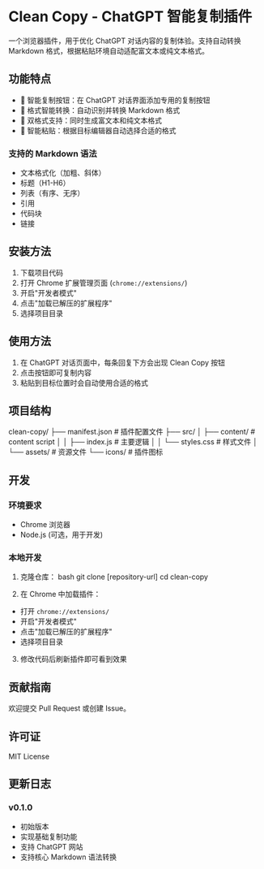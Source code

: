 # Clean Copy - ChatGPT 智能复制插件

一个浏览器插件，用于优化 ChatGPT 对话内容的复制体验。支持自动转换 Markdown 格式，根据粘贴环境自动适配富文本或纯文本格式。

## 功能特点

- 🎯 智能复制按钮：在 ChatGPT 对话界面添加专用的复制按钮
- 📝 格式智能转换：自动识别并转换 Markdown 格式
- 🔄 双格式支持：同时生成富文本和纯文本格式
- 🎨 智能粘贴：根据目标编辑器自动选择合适的格式

### 支持的 Markdown 语法

- 文本格式化（加粗、斜体）
- 标题（H1-H6）
- 列表（有序、无序）
- 引用
- 代码块
- 链接

## 安装方法

1. 下载项目代码
2. 打开 Chrome 扩展管理页面 (`chrome://extensions/`)
3. 开启"开发者模式"
4. 点击"加载已解压的扩展程序"
5. 选择项目目录

## 使用方法

1. 在 ChatGPT 对话页面中，每条回复下方会出现 Clean Copy 按钮
2. 点击按钮即可复制内容
3. 粘贴到目标位置时会自动使用合适的格式

## 项目结构 
clean-copy/
├── manifest.json # 插件配置文件
├── src/
│ ├── content/ # content script
│ │ ├── index.js # 主要逻辑
│ │ └── styles.css # 样式文件
│ └── assets/ # 资源文件
└── icons/ # 插件图标



## 开发

### 环境要求

- Chrome 浏览器
- Node.js (可选，用于开发)

### 本地开发

1. 克隆仓库：
bash
git clone [repository-url]
cd clean-copy

2. 在 Chrome 中加载插件：
- 打开 `chrome://extensions/`
- 开启"开发者模式"
- 点击"加载已解压的扩展程序"
- 选择项目目录

3. 修改代码后刷新插件即可看到效果

## 贡献指南

欢迎提交 Pull Request 或创建 Issue。

## 许可证

MIT License

## 更新日志

### v0.1.0
- 初始版本
- 实现基础复制功能
- 支持 ChatGPT 网站
- 支持核心 Markdown 语法转换